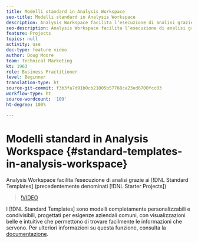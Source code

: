 ```yaml
---
title: Modelli standard in Analysis Workspace
seo-title: Modelli standard in Analysis Workspace
description: Analysis Workspace facilita l’esecuzione di analisi grazie ai modelli standard (precedentemente denominati Progetti iniziali)
seo-description: Analysis Workspace facilita l’esecuzione di analisi grazie ai modelli standard (precedentemente denominati Progetti iniziali)
feature: Projects
topics: null
activity: use
doc-type: feature video
author: Doug Moore
team: Technical Marketing
kt: 1963
role: Business Practitioner
level: Beginner
translation-type: ht
source-git-commit: f3b3fa7d91b0cb21005b57768ca23ed6700fcc03
workflow-type: ht
source-wordcount: '109'
ht-degree: 100%

---
```



# Modelli standard in Analysis Workspace {#standard-templates-in-analysis-workspace}

Analysis Workspace facilita l’esecuzione di analisi grazie ai [!DNL Standard Templates] (precedentemente denominati [!DNL Starter Projects])

>[!VIDEO](https://video.tv.adobe.com/v/23960/?quality=12)

I [!DNL Standard Templates] sono modelli completamente personalizzabili e condivisibili, progettati per esigenze aziendali comuni, con visualizzazioni belle e intuitive che permettono di trovare facilmente le informazioni che servono. Per ulteriori informazioni su questa funzione, consulta la [documentazione](https://marketing.adobe.com/resources/help/it_IT/analytics/analysis-workspace/starter_projects.html).
